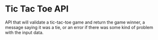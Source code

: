 # Tic Tac Toe API

API that will validate a tic-tac-toe game and return the game winner, a message saying it was a tie, or an error if there was some kind of problem with the input data.
